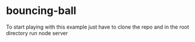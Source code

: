 # bouncing-ball

To start playing with this example just have to clone the repo and in the root directory run node server
